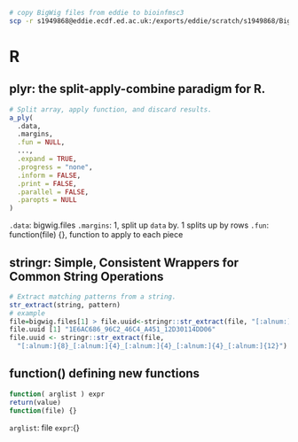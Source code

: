 ```bash
# copy BigWig files from eddie to bioinfmsc3
scp -r s1949868@eddie.ecdf.ed.ac.uk:/exports/eddie/scratch/s1949868/BigWig/ESCA_bigWigs ./
```
# R
## plyr: the split-apply-combine paradigm for R.
```r
# Split array, apply function, and discard results.
a_ply(
  .data,
  .margins,
  .fun = NULL,
  ...,
  .expand = TRUE,
  .progress = "none",
  .inform = FALSE,
  .print = FALSE,
  .parallel = FALSE,
  .paropts = NULL
)
```
`.data`: bigwig.files
`.margins`: 1, split up `data` by. 1 splits up by rows
`.fun`: function(file) {}, function to apply to each piece
## stringr: Simple, Consistent Wrappers for Common String Operations
```r
# Extract matching patterns from a string.
str_extract(string, pattern)
# example
file=bigwig.files[1] > file.uuid<-stringr::str_extract(file, "[:alnum:]{8}_[:alnum:]{4}_[:alnum:]{4}_[:alnum:]{4}_[:alnum:]{12}")
file.uuid [1] "1E6AC686_96C2_46C4_A451_12D30114DD06"
file.uuid <- stringr::str_extract(file,
  "[:alnum:]{8}_[:alnum:]{4}_[:alnum:]{4}_[:alnum:]{4}_[:alnum:]{12}")
```

## function() defining new functions
```r
function( arglist ) expr
return(value)
function(file) {}
```
`arglist`: file
`expr`:{}

<!--stackedit_data:
eyJoaXN0b3J5IjpbODQ3NTUxOTIzLC05NzMwMTE3MiwxMDcxOT
Y4NDc1LDI4MjYxNDgwMywtMTU1Mjg0ODUxN119
-->